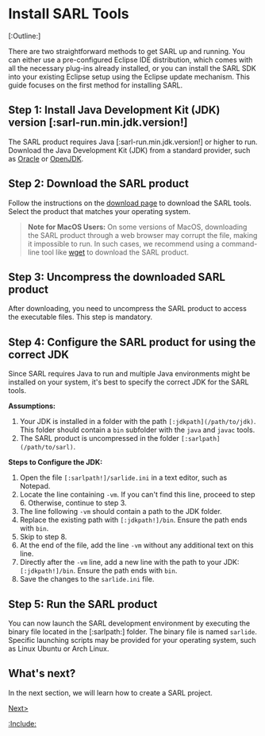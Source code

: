 # Install SARL Tools

[:Outline:]

There are two straightforward methods to get SARL up and running. You can either use a pre-configured Eclipse IDE distribution, which comes with all the necessary plug-ins already installed, or you can install the SARL SDK into your existing Eclipse setup using the Eclipse update mechanism. This guide focuses on the first method for installing SARL.

## Step 1: Install Java Development Kit (JDK) version [:sarl-run.min.jdk.version!]

The SARL product requires Java [:sarl-run.min.jdk.version!] or higher to run. Download the Java Development Kit (JDK) from a standard provider, such as [Oracle](https://www.oracle.com/java/technologies/downloads/) or [OpenJDK](https://openjdk.org/).

## Step 2: Download the SARL product

Follow the instructions on the [download page]([:sarl.url!]/download/index.html) to download the SARL tools. Select the product that matches your operating system.

> **Note for MacOS Users:** On some versions of MacOS, downloading the SARL product through a web browser may corrupt the file, making it impossible to run. In such cases, we recommend using a command-line tool like [wget](https://www.gnu.org/software/wget/) to download the SARL product.

## Step 3: Uncompress the downloaded SARL product

After downloading, you need to uncompress the SARL product to access the executable files. This step is mandatory.

## Step 4: Configure the SARL product for using the correct JDK

Since SARL requires Java to run and multiple Java environments might be installed on your system, it's best to specify the correct JDK for the SARL tools.

**Assumptions:**
1. Your JDK is installed in a folder with the path `[:jdkpath](/path/to/jdk)`. This folder should contain a `bin` subfolder with the `java` and `javac` tools.
2. The SARL product is uncompressed in the folder `[:sarlpath](/path/to/sarl)`.

**Steps to Configure the JDK:**

1. Open the file `[:sarlpath!]/sarlide.ini` in a text editor, such as Notepad.
2. Locate the line containing `-vm`. If you can't find this line, proceed to step 6. Otherwise, continue to step 3.
3. The line following `-vm` should contain a path to the JDK folder.
4. Replace the existing path with `[:jdkpath!]/bin`. Ensure the path ends with `bin`.
5. Skip to step 8.
6. At the end of the file, add the line `-vm` without any additional text on this line.
7. Directly after the `-vm` line, add a new line with the path to your JDK: `[:jdkpath!]/bin`. Ensure the path ends with `bin`.
8. Save the changes to the `sarlide.ini` file.

## Step 5: Run the SARL product

You can now launch the SARL development environment by executing the binary file located in the [:sarlpath:] folder. The binary file is named `sarlide`. Specific launching scripts may be provided for your operating system, such as Linux Ubuntu or Arch Linux.

## What's next?

In the next section, we will learn how to create a SARL project.

[Next>](./CreateFirstProject.md)

[:Include:](../includes/legal.inc)
